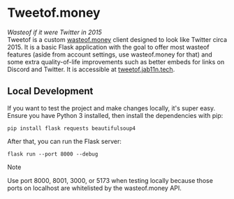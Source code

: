 # Tweetof.money
*Wasteof if it were Twitter in 2015*  
Tweetof is a custom [wasteof.money](https://wasteof.money) client designed to look like Twitter circa 2015. It is a basic Flask application with the goal to offer most wasteof features (aside from account settings, use wasteof.money for that) and some extra quality-of-life improvements such as better embeds for links on Discord and Twitter. It is accessible at [tweetof.jab11n.tech](https://tweetof.jab11n.tech).

## Local Development
If you want to test the project and make changes locally, it's super easy. Ensure you have Python 3 installed, then install the dependencies with pip:
```
pip install flask requests beautifulsoup4
```
After that, you can run the Flask server:
```
flask run --port 8000 --debug
```
> [!NOTE]
> Use port 8000, 8001, 3000, or 5173 when testing locally because those ports on localhost are whitelisted by the wasteof.money API.

